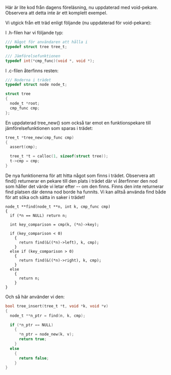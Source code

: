 Här är lite kod från dagens föreläsning, nu uppdaterad med
void-pekare. Observera att detta inte är ett komplett exempel.

Vi utgick från ett träd enligt följande (nu uppdaterad för
void-pekare):

I .h-filen har vi följande typ:

```c
/// Något för användaren att hålla i
typedef struct tree tree_t;

/// Jämförelsefunktionen
typedef int(*cmp_func)(void *, void *);
```

I .c-filen återfinns resten:

```c
/// Noderna i trädet
typedef struct node node_t;

struct tree
{
  node_t *root;
  cmp_func cmp;
};
```
En uppdaterad tree_new() som också tar emot en funktionspekare
till jämförelsefunktionen som sparas i trädet:
```c
tree_t *tree_new(cmp_func cmp)
{
  assert(cmp); 

  tree_t *t = calloc(1, sizeof(struct tree));
  t->cmp = cmp;
}
```
De nya funktionerna för att hitta något som finns i trädet.
Observera att find() returnerar en pekare till den plats i
trädet där vi återfinner den nod som håller det värde vi
letar efter -- om den finns. Finns den inte returnerar find
platsen där denna nod borde ha funnits. Vi kan alltså använda
find både för att söka och sätta in saker i trädet!
```
node_t **find(node_t **n, int k, cmp_func cmp)
{
  if (*n == NULL) return n;

  int key_comparison = cmp(k, (*n)->key);
  
  if (key_comparison < 0)
    {
      return find(&((*n)->left), k, cmp);
    }
  else if (key_comparison > 0)
    {
      return find(&((*n)->right), k, cmp);
    }
  else
    {
      return n;
    }
}
```
Och så här använder vi den:
```c
bool tree_insert(tree_t *t, void *k, void *v)
{
  node_t **n_ptr = find(n, k, cmp);

  if (*n_ptr == NULL)
    {
      *n_ptr = node_new(k, v);
      return true;
    }
  else
    {
      return false;
    }
}
```
